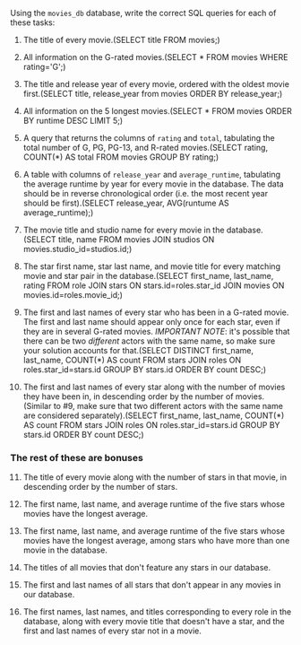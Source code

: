 Using the `movies_db` database, write the correct SQL queries for each of these tasks:

1.  The title of every movie.(SELECT title FROM movies;)

2.  All information on the G-rated movies.(SELECT * FROM movies WHERE rating='G';)

3.  The title and release year of every movie, ordered with the
    oldest movie first.(SELECT title, release_year from movies ORDER BY release_year;)
    
4.  All information on the 5 longest movies.(SELECT * FROM movies ORDER BY runtime DESC LIMIT 5;)

5.  A query that returns the columns of `rating` and `total`, tabulating the
    total number of G, PG, PG-13, and R-rated movies.(SELECT rating, COUNT(*) AS total FROM movies GROUP BY rating;)

6.  A table with columns of `release_year` and `average_runtime`,
    tabulating the average runtime by year for every movie in the database. The data should be in reverse chronological order (i.e. the most recent year should be first).(SELECT release_year, AVG(runtume AS average_runtime);)

7.  The movie title and studio name for every movie in the
    database.(SELECT title, name FROM movies JOIN studios ON movies.studio_id=studios.id;)

8.  The star first name, star last name, and movie title for every
    matching movie and star pair in the database.(SELECT first_name, last_name, rating FROM role JOIN stars ON stars.id=roles.star_id JOIN movies ON movies.id=roles.movie_id;)

9.  The first and last names of every star who has been in a G-rated movie. The first and last name should appear only once for each star, even if they are in several G-rated movies. *IMPORTANT NOTE*: it's possible that there can be two *different* actors with the same name, so make sure your solution accounts for that.(SELECT DISTINCT first_name, last_name, COUNT(*) AS count FROM stars JOIN roles ON roles.star_id=stars.id GROUP BY stars.id ORDER BY count DESC;)

10. The first and last names of every star along with the number
    of movies they have been in, in descending order by the number of movies. (Similar to #9, make sure
    that two different actors with the same name are considered separately).(SELECT first_name, last_name, COUNT(*) AS count FROM stars JOIN roles ON roles.star_id=stars.id GROUP BY stars.id ORDER BY count DESC;)

### The rest of these are bonuses

11. The title of every movie along with the number of stars in
    that movie, in descending order by the number of stars.

12. The first name, last name, and average runtime of the five
    stars whose movies have the longest average.

13. The first name, last name, and average runtime of the five
    stars whose movies have the longest average, among stars who have more than one movie in the database.

14. The titles of all movies that don't feature any stars in our
    database.

15. The first and last names of all stars that don't appear in any movies in our database.

16. The first names, last names, and titles corresponding to every
    role in the database, along with every movie title that doesn't have a star, and the first and last names of every star not in a movie.